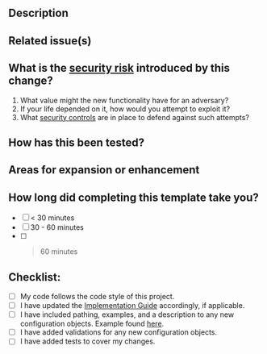 <!-- Provide a general summary of your changes in the Title above -->

## Description
<!-- Describe how customers will benefit from this feature. -->
<!-- Provide a high level description of the implementation. Explain as you would to an intern who is familiar with the AWS Services. -->

## Related issue(s)
<!-- This project only accepts merge requests related to open issues -->
<!-- Please link to the issue(s) here: -->

## What is the [security risk](https://panost.pages.aws.dev/proserve-security-guidance/terms/#risk) introduced by this change?
<!-- If you believe that an adversary will not be interested in attempting to exploit the new functionality, then post your reasons under the first question and skip the other two. If you are not sure how to respond to any of these questions, please reach out to Panos Thomas (https://phonetool.amazon.com/users/panost). -->
1. What value might the new functionality have for an adversary?
   <!-- This question is about the "why" of an attack, not about whether it succeeds or not. Your response should therefore not take into account the security controls that are in place to prevent attacks. -->
2. If your life depended on it, how would you attempt to exploit it?
3. What [security controls](https://panost.pages.aws.dev/proserve-security-guidance/controls) are in place to defend against such attempts?

## How has this been tested?
<!-- Please describe in detail how you tested your changes. -->
<!-- Include details of your testing environment, and the tests you ran to -->
<!-- see how your change affects other areas of the code, etc. -->

## Areas for expansion or enhancement
<!-- In a future release, how could you build upon this feature? -->
<!-- This could include supporting additional use cases or performance improvements -->

## How long did completing this template take you?
<!-- Put an `x` in one of the boxes below, or otherwise enter the number of minutes. This data will help us improve the template moving forward. -->
- [ ] < 30 minutes
- [ ] 30 - 60 minutes
- [ ] > 60 minutes

## Checklist:
<!-- Go over all the following points, and put an `x` in all the boxes that apply. -->
- [ ] My code follows the code style of this project.
- [ ] I have updated the [Implementation Guide](https://quip-amazon.com/zarXA1cbqSom/Implementation-Guide-Strategy) accordingly, if applicable.
- [ ] I have included pathing, examples, and a description to any new configuration objects. Example found [here](https://awslabs.github.io/landing-zone-accelerator-on-aws/classes/_aws_accelerator_config.GwlbConfig.html).
- [ ] I have added validations for any new configuration objects.
- [ ] I have added tests to cover my changes.
